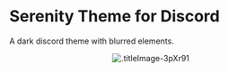 # Serenity Theme for Discord
A dark discord theme with blurred elements.
<p align="center">
  <img alt=".titleImage-3pXr91" src="https://i.imgur.com/7ilivRI.png">
</p>

